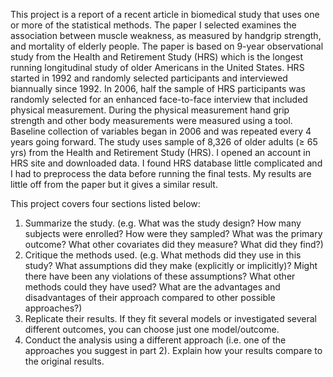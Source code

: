This project is a report of a recent article in biomedical study that uses one or more of the statistical methods. The paper I selected examines the association between muscle weakness, as measured by handgrip strength, and mortality of elderly people. The paper is based on 9-year observational study from the Health and Retirement Study (HRS) which is the longest running longitudinal study of older Americans in the United States. HRS started in 1992 and randomly selected participants and interviewed biannually since 1992. In 2006, half the sample of HRS participants was randomly selected for an enhanced face-to-face interview that included physical measurement. During the physical measurement hand grip strength and other body measurements were measured using a tool. Baseline collection of variables began in 2006 and was repeated every 4 years going forward. The study uses sample of 8,326 of older adults (≥ 65 yrs) from the Health and Retirement Study (HRS). I opened an account in HRS site and downloaded data. I found HRS database little complicated and I had to preprocess the data before running the final tests. My results are little off from the paper but it gives a similar result. 

This project covers four sections listed below: 
1. Summarize the study. (e.g. What was the study design? How many subjects were enrolled? How were they sampled? What was the primary outcome?
What other covariates did they measure? What did they find?)
2. Critique the methods used. (e.g. What methods did they use in this study? What assumptions did they make (explicitly or implicitly)? Might there have been any violations of these assumptions? What other methods could they have used? What are the advantages and disadvantages of their approach compared to other possible
approaches?)
3. Replicate their results. If they fit several models or investigated several different outcomes, you can choose just one model/outcome.
4. Conduct the analysis using a different approach (i.e. one of the approaches you suggest in part 2). Explain how your results compare to the original results.
